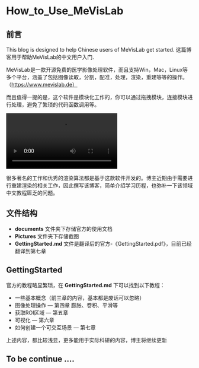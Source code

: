 # How_to_Use_MeVisLab
## 前言
This blog is designed to help Chinese users of MeVisLab get started.
这篇博客用于帮助MeVisLab的中文用户入门.

MeVisLab是一款开源免费的医学影像处理软件，而且支持Win，Mac，Linux等多个平台，涵盖了包括图像读取，分割，配准，处理，渲染，重建等等的操作。（https://www.mevislab.de）

而且值得一提的是，这个软件是模块化工作的，你可以通过拖拽模块，连接模块进行处理，避免了繁琐的代码函数调用等。

<video src="https://www.mevislab.de/fileadmin/mevislab/daten/Movies/MeVisLab%20final_11112019_web.mp4"></video>

很多著名的工作和优秀的渲染算法都是基于这款软件开发的。博主近期由于需要进行重建渲染的相关工作，因此撰写该博客，简单介绍学习历程，也弥补一下该领域中文教程匮乏的问题。

## 文件结构
- **documents** 文件夹下存储官方的使用文档
- **Pictures** 文件夹下存储截图
- **GettingStarted.md** 文件是翻译后的官方-《GettingStarted.pdf》，目前已经翻译到第七章

## GettingStarted

官方的教程略显繁琐，在 **GettingStarted.md** 下可以找到以下教程：

- 一些基本概念（前三章的内容，基本都是废话可以忽略）
- 图像处理操作 — 第四章 膨胀、卷积、平滑等
- 获取ROI区域 — 第五章
- 可视化 — 第六章
- 如何创建一个可交互场景 — 第七章

上述内容，都比较浅显，更多能用于实际科研的内容，博主将继续更新

## To be continue .... 
